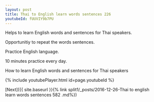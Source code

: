 ```yaml
---
layout: post
title: Thai to English learn words sentences 226 
youtubeId: fUUVIY9b7PU
---
```

 
 
Helps to learn English words and sentences for Thai speakers.

Opportunitiy to repeat the words sentences. 

Practice English language. 
 
10 minutes practice every day. 
 
How to learn English words and sentences for Thai speakers 
 
{% include youtubePlayer.html id=page.youtubeId %}
 
 
[Next]({{ site.baseurl }}{% link  split1/_posts/2016-12-26-Thai to english learn words sentences 582 .md%})
 
